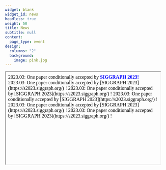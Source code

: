 ```yaml
---
widget: blank
widget_id: news
headless: true
weight: 50
title: News
subtitle: null
content:
  page_type: event
design:
  columns: "2"
  background:
    image: pink.jpg
---
```

<iframe srcdoc="<div style='height: 1200px; overflow-y: scroll; font-size:16px;'>
2023.03: One paper conditionally accepted by  <b><span style='color:blue;'>SIGGRAPH 2023!</span></b>  <br>
2023.03: One paper conditionally accepted by [SIGGRAPH 2023](https://s2023.siggraph.org/) !
  2023.03: One paper conditionally accepted by [SIGGRAPH 2023](https://s2023.siggraph.org/) !
2023.03: One paper conditionally accepted by [SIGGRAPH 2023](https://s2023.siggraph.org/) !
  2023.03: One paper conditionally accepted by [SIGGRAPH 2023](https://s2023.siggraph.org/) !
2023.03: One paper conditionally accepted by [SIGGRAPH 2023](https://s2023.siggraph.org/) !
</div>" style="width:100%; height:300px;"></iframe>

